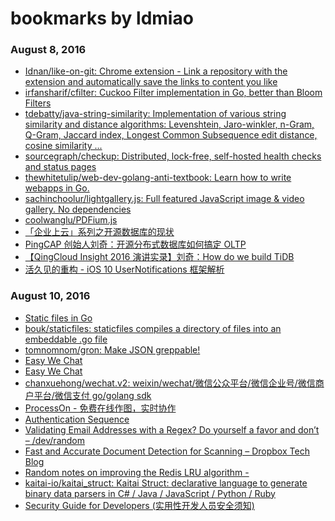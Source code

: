 # bookmarks by ldmiao

### August 8, 2016
- [Idnan/like-on-git: Chrome extension - Link a repository with the extension and automatically save the links to content you like](https://github.com/Idnan/like-on-git) 
- [irfansharif/cfilter: Cuckoo Filter implementation in Go, better than Bloom Filters](https://github.com/irfansharif/cfilter) 
- [tdebatty/java-string-similarity: Implementation of various string similarity and distance algorithms: Levenshtein, Jaro-winkler, n-Gram, Q-Gram, Jaccard index, Longest Common Subsequence edit distance, cosine similarity ...](https://github.com/tdebatty/java-string-similarity) 
- [sourcegraph/checkup: Distributed, lock-free, self-hosted health checks and status pages](https://github.com/sourcegraph/checkup) 
- [thewhitetulip/web-dev-golang-anti-textbook: Learn how to write webapps in Go.](https://github.com/thewhitetulip/web-dev-golang-anti-textbook) 
- [sachinchoolur/lightgallery.js: Full featured JavaScript image & video gallery. No dependencies](https://github.com/sachinchoolur/lightgallery.js) 
- [coolwanglu/PDFium.js](https://github.com/coolwanglu/PDFium.js) 
- [「企业上云」系列之开源数据库的现状](http://www.52cs.org/?p=939) 
- [PingCAP 创始人刘奇：开源分布式数据库如何搞定 OLTP](http://mp.weixin.qq.com/s?src=3&timestamp=1470623483&ver=1&signature=o0e4dg0hdcZenP8-3txmx4FfTzB9mUvhm7pC-sHSFzREKj53KpKG7PKdu6htdJV2JqGiLxQpxpwXU4jyNDlDWW376EIMendi-rNilgUj-v4FnxH17uMMEPxvRXb*ZPjdD*fXW3yJ8NVMl707hD304pTK8Te8qk51g-A2lc76dWQ=) 
- [【QingCloud Insight 2016 演讲实录】刘奇：How do we build TiDB](http://mp.weixin.qq.com/s?timestamp=1470623543&src=3&ver=1&signature=*6WO3FBs*W0vyTA-G1iMZ-T1kSFmAd*l0YrgSQpUyaf7ANPZEWAyGlYTPRgXqWmr20k-d3iPHyeAT*WIv9YZsJLiSnhSB*TELXnH-V0xcvIcIffovbJLMed5BV1zTR-Ulpp8jqiz0IJf5oiRxOHk1C88dseIVSd3AkvLDOm2vlo=) 
- [活久见的重构 - iOS 10 UserNotifications 框架解析](https://onevcat.com/2016/08/notification/) 

### August 10, 2016
- [Static files in Go](http://bouk.co/blog/static-files/) 
- [bouk/staticfiles: staticfiles compiles a directory of files into an embeddable .go file](https://github.com/bouk/staticfiles) 
- [tomnomnom/gron: Make JSON greppable!](https://github.com/tomnomnom/gron) 
- [Easy We Chat](https://easywechat.org/en/) 
- [Easy We Chat](https://easywechat.org/) 
- [chanxuehong/wechat.v2: weixin/wechat/微信公众平台/微信企业号/微信商户平台/微信支付 go/golang sdk](https://github.com/chanxuehong/wechat.v2) 
- [ProcessOn - 免费在线作图，实时协作](https://www.processon.com/) 
- [Authentication Sequence](https://www.websequencediagrams.com/) 
- [Validating Email Addresses with a Regex? Do yourself a favor and don’t – /dev/random](http://blog.onyxbits.de/validating-email-addresses-with-a-regex-do-yourself-a-favor-and-dont-391/) 
- [Fast and Accurate Document Detection for Scanning – Dropbox Tech Blog](https://blogs.dropbox.com/tech/2016/08/fast-and-accurate-document-detection-for-scanning/amp/) 
- [Random notes on improving the Redis LRU algorithm - <antirez>](http://antirez.com/news/109?utm_source=redisweekly&utm_medium=email) 
- [kaitai-io/kaitai_struct: Kaitai Struct: declarative language to generate binary data parsers in C# / Java / JavaScript / Python / Ruby](https://github.com/kaitai-io/kaitai_struct) 
- [
Security Guide for Developers (实用性开发人员安全须知)](https://github.com/FallibleInc/security-guide-for-developers/blob/master/README-zh.md) 
